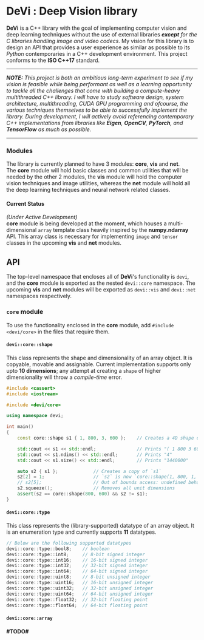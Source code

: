 # DeVi : Deep Vision library

**DeVi** is a C++ library with the goal of implementing computer vision and deep learning techniques
without the use of external libraries ***except** for the C libraries handling image and video
codecs*. My vision for this library is to design an API that provides a user experience as similar
as possible to its *Python* contemporaries in a C++ development environment.
This project conforms to the **ISO C++17** standard.

---

***NOTE:** This project is both an ambitious long-term experiment to see if my vision is feasible
while being performant as well as a learning opportunity to tackle all the challenges that come with
building a compute-heavy multithreaded C++ library. I will have to study software design, system
architecture, multithreading, CUDA GPU programming and ofcourse, the various techniques themselves
to be able to successfully implement the library. During development, I will actively avoid
referencing contemporary C++ implementations from libraries like **Eigen**, **OpenCV**, **PyTorch**,
and **TensorFlow** as much as possible.*

---

### Modules

The library is currently planned to have 3 modules: **core**, **vis** and **net**.  
The **core** module will hold basic classes and common utilities that will be needed by the other 2
modules, the **vis** module will hold the computer vision techniques and image utilities, whereas
the **net** module will hold all the deep learning techniques and neural network related classes.

#### Current Status

*(Under Active Development)*  
**core** module is being developed at the moment, which houses a multi-dimensional `array` template
class heavily inspired by the **numpy.ndarray** API. This array class is necessary for implementing
`image` and `tensor` classes in the upcoming **vis** and **net** modules.

## API

The top-level namespace that encloses all of **DeVi**'s functionality is `devi`, and the **core**
module is exported as the nested `devi::core` namespace. The upcoming **vis** and **net** modules
will be exported as `devi::vis` and `devi::net` namespaces respectively.

### `core` module

To use the functionality enclosed in the **core** module, add `#include <devi/core>` in the files
that require them.

#### `devi::core::shape`

This class represents the shape and dimensionality of an array object. It is copyable, movable and
assignable. Current implementation supports only upto **10 dimensions**; any attempt at creating a
`shape` of higher dimensionality will throw a *compile-time* error.

```cpp
#include <cassert>
#include <iostream>

#include <devi/core>

using namespace devi;

int main()
{
    const core::shape s1 { 1, 800, 3, 600 };    // Creates a 4D shape object

    std::cout << s1 << std::endl;               // Prints "( 1 800 3 600 )"
    std::cout << s1.ndims() << std::endl;       // Prints "4"
    std::cout << s1.size() << std::endl;        // Prints "1440000"

    auto s2 { s1 };             // Creates a copy of `s1`
    s2[2] = 1;                  // `s2` is now `core::shape(1, 800, 1, 600)`
    // s2[5];                   // Out of bounds access: undefined behavior
    s2.squeeze();               // Removes all unit dimensions
    assert(s2 == core::shape(800, 600) && s2 != s1);
}
```

#### `devi::core::type`

This class represents the (library-supported) datatype of an array object. It is an enumeration type
and currently supports **11** datatypes.

```cpp
// Below are the following supported datatypes
devi::core::type::bool8;    // boolean
devi::core::type::int8;     // 8-bit signed integer
devi::core::type::int16;    // 16-bit signed integer
devi::core::type::int32;    // 32-bit signed integer
devi::core::type::int64;    // 64-bit signed integer
devi::core::type::uint8;    // 8-bit unsigned integer
devi::core::type::uint16;   // 16-bit unsigned integer
devi::core::type::uint32;   // 32-bit unsigned integer
devi::core::type::uint64;   // 64-bit unsigned integer
devi::core::type::float32;  // 32-bit floating point
devi::core::type::float64;  // 64-bit floating point
```

#### `devi::core::array`

**#TODO#**
